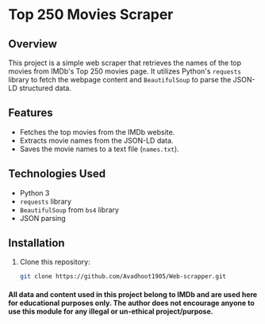# Top 250 Movies Scraper

## Overview
This project is a simple web scraper that retrieves the names of the top movies from IMDb's Top 250 movies page. It utilizes Python's `requests` library to fetch the webpage content and `BeautifulSoup` to parse the JSON-LD structured data.

## Features
- Fetches the top movies from the IMDb website.
- Extracts movie names from the JSON-LD data.
- Saves the movie names to a text file (`names.txt`).

## Technologies Used
- Python 3
- `requests` library
- `BeautifulSoup` from `bs4` library
- JSON parsing

## Installation

1. Clone this repository:
   ```bash
   git clone https://github.com/Avadhoot1905/Web-scrapper.git

#### All data and content used in this project belong to IMDb and are used here for educational purposes only. The author does not encourage anyone to use this module for any illegal or un-ethical project/purpose.
